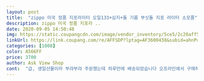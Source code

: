 ```yaml
---
layout: post 
title:  "zippo 미국 정품 지포라이터 오일133+심지+돌 기름 부싯돌 지포 라이터 소모품" 
description: zippo 미국 정품 지포라 ..
date: 2020-09-05 14:50:48 
img: https://static.coupangcdn.com/image/vendor_inventory/5ce5/2c20aff5e44f5ca831456251260a8e8944ea651bb0be5b50bab7dd5772ab.jpg 
linkUrl: https://link.coupang.com/re/AFFSDP?lptag=AF3600438&subid=ahnPublicAsk&pageKey=1571080075&itemId=2686508247&vendorItemId=4436658997&traceid=V0-113-e59a5e120bc7e8f5 
categories: [1008] 
color: A566FF 
price: 3700 
author: Ask View Shop 
cont:  "급, 생일선물이라 부랴부랴 주문했는데 하루만에 배송되었습니다 오프라인에서 구매하는 곳을 찾지 못했는데^^; 쿠팡은 없는게 없네요<br/>남편 선물로 라이터를 구매했는데^^; 기름은 당연히 있는 줄 알았죠ㅜㅜ<br/>아주옛날.<br/> 오래전제아버지가.<br/> 쓰다가.<br/> 돌아가시구 이리저리굴러다니던.<br/> 지포라이터.<br/>  정품인지가품인지.<br/> 그런게중요한게.<br/> 아니라.<br/> 오래전쓰시던.<br/> 물건을  보게되니.<br/> 여러가지 추억이들더군요.<br/> 그래서.<br/> 겉을딱고.<br/> 안을뜯어보니.<br/> 라이타돌도다눌러져.<br/> 뭉쳐져있구 심지도.<br/> 못쓸정도로.<br/> 삭아있구  그래서.<br/> 심지.<br/>  라이타돌.<br/>  기름 구하려 여기저기.<br/> 다돌아다니구.<br/> 기름은어느정도.<br/> 구할수있는데.<br/> 심지가 구하기.<br/> 어렵더군요.<br/> 그러다.<br/> 쿠팡을 검색하다.<br/> 지포란단어를.<br/>  검색하니까.<br/> 미제정품.<br/> 지포 라이터.<br/> 돌.<br/>  심지.<br/>  기름.<br/> 을세트로.<br/> 다 판매를.<br/>하는걸보구.<br/>  얼마나.<br/> 반가운지ㆍ바로 구입했습니다.<br/> 몇일기다려서.<br/> 받아보니.<br/> 세세히.<br/> 다들어서 안전하게.<br/> 기름도 새지않구  잘받았습니다.<br/> 이것저것 다빼서.<br/> 다넣구.<br/>  해보니.<br/> 불도켜지구.<br/> 아주레트로식으로.<br/> 조은느낌이.<br/> 드내요.<br/> 바쁜현대생활에.<br/> 하루만지나도 새로운제품들이쏟아져나오는.<br/> 세상에잠시.<br/> 시간을꺼꾸로 돌려.<br/> 아버지와의 추억.<br/> 예전어릴적생각 까지 들게해서 너무좋왔답니다.<br/> 미국제품을옹호하구.<br/> 좋다구 선전하는게아니라.<br/> 진짜.<br/> 이라이터하나만봐도 4050 년된건데도 지금 나오는제품을꽂으면 다맞고.<br/> 아직까지구할수있다는게 넘좋습니다.<br/> 여러가지라이터도나오구.<br/> 지금은전자담배때문에.<br/> 라이터도 점점쇠퇴해져가는데.<br/> 이런오래된물건을한개씩 가지구 옛날추억도한번씩들게하는게.<br/> 참조은것같았습니다<br/>저렴한 가격에 잘 쓰고 있습니다! 전역 하고 후임들에게 선물로 받았지만 기름이 없어서 못 쓰고 있었는데 심지랑 부싯돌까지 이정도면 꽤 저렴한 가격으로 샀다고 생각합니다.<br/><br/>착한 가격에 편하게 구매했습니다^^<br/>" 
---
```

